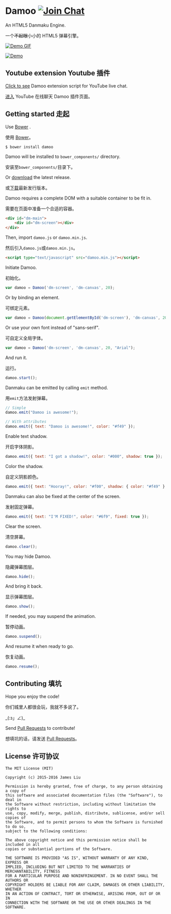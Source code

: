 Damoo [![Join Chat](https://badges.gitter.im/Join%20Chat.svg)](https://gitter.im/jamesliu96/Damoo)
======

An HTML5 Danmaku Engine.

一个<s>不起眼</s>小小的 HTML5 弹幕引擎。

[![Demo GIF](https://cloud.githubusercontent.com/assets/2211002/10910122/70da302e-81f2-11e5-8f11-2e21e33bfe11.gif)](http://damoo.jamesliu.info/)

[![Demo](https://cloud.githubusercontent.com/assets/2211002/9020607/5be8bea8-3849-11e5-8e60-050179779374.png)](http://damoo.jamesliu.info/)

Youtube extension Youtube 插件
------

[Click to see](https://gist.github.com/96576d2420877e7729fb) Damoo extension script for YouTube live chat.

[进入](https://gist.github.com/96576d2420877e7729fb) YouTube 在线聊天 Damoo 插件页面。

Getting started 走起
------

Use [Bower](http://bower.io/) .

使用 [Bower](http://bower.io/)。

```
$ bower install damoo
```

Damoo will be installed to `bower_components/` directory.

安装至`bower_components/`目录下。

Or [download](https://github.com/jamesliu96/Damoo/releases) the latest release.

或[下载](https://github.com/jamesliu96/Damoo/releases)最新发行版本。

Damoo requires a complete DOM with a suitable container to be fit in.

需要在页面中准备一个合适的容器。

```html
<div id="dm-main">
    <div id="dm-screen"></div>
</div>
```

Then, import `damoo.js` or `damoo.min.js`.

然后引入`damoo.js`或`damoo.min.js`。

```html
<script type="text/javascript" src="damoo.min.js"></script>
```

Initiate Damoo.

初始化。

```javascript
var damoo = Damoo('dm-screen', 'dm-canvas', 20);
```

Or by binding an element.

可绑定元素。

```javascript
var damoo = Damoo(document.getElementById('dm-screen'), 'dm-canvas', 20);
```

Or use your own font instead of "sans-serif".

可自定义全局字体。

```javascript
var damoo = Damoo('dm-screen', 'dm-canvas', 20, "Arial");
```

And run it.

运行。

```javascript
damoo.start();
```

Danmaku can be emitted by calling `emit` method.

用`emit`方法发射弹幕。

```javascript
// Simple
damoo.emit("Damoo is awesome!");

// With attributes
damoo.emit({ text: "Damoo is awesome!", color: "#f49" });
```

Enable text shadow.

开启字体阴影。

```javascript
damoo.emit({ text: "I got a shadow!", color: "#000", shadow: true });
```

Color the shadow.

自定义阴影颜色。

```javascript
damoo.emit({ text: "Hooray!", color: "#f00", shadow: { color: "#f49" } });
```

Danmaku can also be fixed at the center of the screen.

发射固定弹幕。

```javascript
damoo.emit({ text: "I'M FIXED!", color: "#6f9", fixed: true });
```

Clear the screen.

清空屏幕。

```javascript
damoo.clear();
```

You may hide Damoo.

隐藏弹幕图层。

```javascript
damoo.hide();
```

And bring it back.

显示弹幕图层。

```javascript
damoo.show();
```

If needed, you may suspend the animation.

暂停动画。

```javascript
damoo.suspend();
```

And resume it when ready to go.

恢复动画。

```javascript
damoo.resume();
```

Contributing 填坑
------

Hope you enjoy the code!

你们城里人都很会玩，我就不多说了。

\_(:з」∠)\_

Send [Pull Requests](https://github.com/jamesliu96/Damoo/pulls) to contribute!

想填坑的话，请发送 [Pull Requests](https://github.com/jamesliu96/Damoo/pulls)。

License 许可协议
------

```
The MIT License (MIT)

Copyright (c) 2015-2016 James Liu

Permission is hereby granted, free of charge, to any person obtaining a copy of
this software and associated documentation files (the "Software"), to deal in
the Software without restriction, including without limitation the rights to
use, copy, modify, merge, publish, distribute, sublicense, and/or sell copies of
the Software, and to permit persons to whom the Software is furnished to do so,
subject to the following conditions:

The above copyright notice and this permission notice shall be included in all
copies or substantial portions of the Software.

THE SOFTWARE IS PROVIDED "AS IS", WITHOUT WARRANTY OF ANY KIND, EXPRESS OR
IMPLIED, INCLUDING BUT NOT LIMITED TO THE WARRANTIES OF MERCHANTABILITY, FITNESS
FOR A PARTICULAR PURPOSE AND NONINFRINGEMENT. IN NO EVENT SHALL THE AUTHORS OR
COPYRIGHT HOLDERS BE LIABLE FOR ANY CLAIM, DAMAGES OR OTHER LIABILITY, WHETHER
IN AN ACTION OF CONTRACT, TORT OR OTHERWISE, ARISING FROM, OUT OF OR IN
CONNECTION WITH THE SOFTWARE OR THE USE OR OTHER DEALINGS IN THE SOFTWARE.
```
